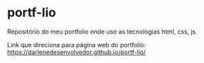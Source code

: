 # portf-lio
Repositório do meu portfolio  onde uso as tecnologias html, css, js.

Link que direciona para página web do portfolio:
https://darlenedesenvolvedor.github.io/portf-lio/
